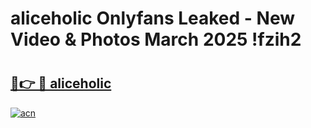 # aliceholic Onlyfans Leaked - New Video & Photos March 2025 !fzih2

# <h2><a href="https://0aac58.iuczelnia.edu.pl?title=aliceholic&ref=fzih2">🔗👉 🔴 aliceholic</a></h2>

[![acn](https://github.com/user-attachments/assets/0f9c940e-d8b0-45ae-aac7-cd30a18b3e1c)](https://0aac58.iuczelnia.edu.pl?title=aliceholic&ref=fzih2)

